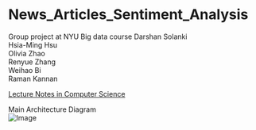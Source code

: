 # News_Articles_Sentiment_Analysis
Group project at NYU Big data course 
Darshan Solanki  
Hsia-Ming Hsu  
Olivia Zhao  
Renyue Zhang  
Weihao Bi  
Raman Kannan  
  
[Lecture Notes in Computer Science](http://doi-org-443.webvpn.fjmu.edu.cn/10.1007/978-3-030-50353-6_21)  
  
Main Architecture Diagram  
![Image](https://github.com/hmh371/News_Articles_Sentiment_Analysis/blob/main/report/data_flow.png)
